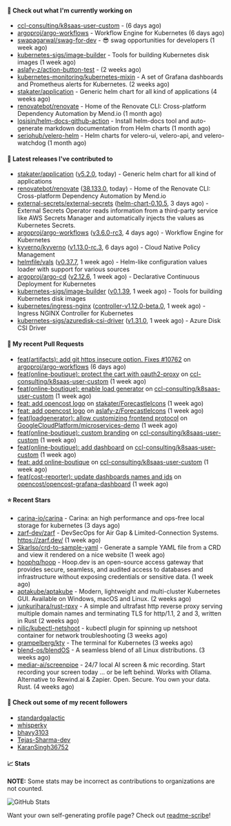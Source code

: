 #### 👷 Check out what I'm currently working on

- [ccl-consulting/k8saas-user-custom](https://github.com/ccl-consulting/k8saas-user-custom) -  (6 days ago)
- [argoproj/argo-workflows](https://github.com/argoproj/argo-workflows) - Workflow Engine for Kubernetes (6 days ago)
- [swapagarwal/swag-for-dev](https://github.com/swapagarwal/swag-for-dev) - 😎 swag opportunities for developers (1 week ago)
- [kubernetes-sigs/image-builder](https://github.com/kubernetes-sigs/image-builder) - Tools for building Kubernetes disk images (1 week ago)
- [aslafy-z/action-button-test](https://github.com/aslafy-z/action-button-test) -  (2 weeks ago)
- [kubernetes-monitoring/kubernetes-mixin](https://github.com/kubernetes-monitoring/kubernetes-mixin) -  A set of Grafana dashboards and Prometheus alerts for Kubernetes. (2 weeks ago)
- [stakater/application](https://github.com/stakater/application) - Generic helm chart for all kind of applications (4 weeks ago)
- [renovatebot/renovate](https://github.com/renovatebot/renovate) - Home of the Renovate CLI: Cross-platform Dependency Automation by Mend.io (1 month ago)
- [losisin/helm-docs-github-action](https://github.com/losisin/helm-docs-github-action) - Install helm-docs tool and auto-generate markdown documentation from Helm charts (1 month ago)
- [seriohub/velero-helm](https://github.com/seriohub/velero-helm) - Helm charts for velero-ui, velero-api, and velero-watchdog (1 month ago)

#### 🔭 Latest releases I've contributed to

- [stakater/application](https://github.com/stakater/application) ([v5.2.0](https://github.com/stakater/application/releases/tag/v5.2.0), today) - Generic helm chart for all kind of applications
- [renovatebot/renovate](https://github.com/renovatebot/renovate) ([38.133.0](https://github.com/renovatebot/renovate/releases/tag/38.133.0), today) - Home of the Renovate CLI: Cross-platform Dependency Automation by Mend.io
- [external-secrets/external-secrets](https://github.com/external-secrets/external-secrets) ([helm-chart-0.10.5](https://github.com/external-secrets/external-secrets/releases/tag/helm-chart-0.10.5), 3 days ago) - External Secrets Operator reads information from a third-party service like AWS Secrets Manager and automatically injects the values as Kubernetes Secrets.
- [argoproj/argo-workflows](https://github.com/argoproj/argo-workflows) ([v3.6.0-rc3](https://github.com/argoproj/argo-workflows/releases/tag/v3.6.0-rc3), 4 days ago) - Workflow Engine for Kubernetes
- [kyverno/kyverno](https://github.com/kyverno/kyverno) ([v1.13.0-rc.3](https://github.com/kyverno/kyverno/releases/tag/v1.13.0-rc.3), 6 days ago) - Cloud Native Policy Management
- [helmfile/vals](https://github.com/helmfile/vals) ([v0.37.7](https://github.com/helmfile/vals/releases/tag/v0.37.7), 1 week ago) - Helm-like configuration values loader with support for various sources
- [argoproj/argo-cd](https://github.com/argoproj/argo-cd) ([v2.12.6](https://github.com/argoproj/argo-cd/releases/tag/v2.12.6), 1 week ago) - Declarative Continuous Deployment for Kubernetes
- [kubernetes-sigs/image-builder](https://github.com/kubernetes-sigs/image-builder) ([v0.1.39](https://github.com/kubernetes-sigs/image-builder/releases/tag/v0.1.39), 1 week ago) - Tools for building Kubernetes disk images
- [kubernetes/ingress-nginx](https://github.com/kubernetes/ingress-nginx) ([controller-v1.12.0-beta.0](https://github.com/kubernetes/ingress-nginx/releases/tag/controller-v1.12.0-beta.0), 1 week ago) - Ingress NGINX Controller for Kubernetes
- [kubernetes-sigs/azuredisk-csi-driver](https://github.com/kubernetes-sigs/azuredisk-csi-driver) ([v1.31.0](https://github.com/kubernetes-sigs/azuredisk-csi-driver/releases/tag/v1.31.0), 1 week ago) - Azure Disk CSI Driver

#### 🔨 My recent Pull Requests

- [feat(artifacts): add git https insecure option. Fixes #10762](https://github.com/argoproj/argo-workflows/pull/13797) on [argoproj/argo-workflows](https://github.com/argoproj/argo-workflows) (6 days ago)
- [feat(online-boutique): protect the cart with oauth2-proxy](https://github.com/ccl-consulting/k8saas-user-custom/pull/6) on [ccl-consulting/k8saas-user-custom](https://github.com/ccl-consulting/k8saas-user-custom) (1 week ago)
- [feat(online-boutique): enable load generator](https://github.com/ccl-consulting/k8saas-user-custom/pull/4) on [ccl-consulting/k8saas-user-custom](https://github.com/ccl-consulting/k8saas-user-custom) (1 week ago)
- [feat: add opencost logo](https://github.com/stakater/ForecastleIcons/pull/39) on [stakater/ForecastleIcons](https://github.com/stakater/ForecastleIcons) (1 week ago)
- [feat: add opencost logo](https://github.com/aslafy-z/ForecastleIcons/pull/1) on [aslafy-z/ForecastleIcons](https://github.com/aslafy-z/ForecastleIcons) (1 week ago)
- [feat(loadgenerator): allow customizing frontend protocol](https://github.com/GoogleCloudPlatform/microservices-demo/pull/2775) on [GoogleCloudPlatform/microservices-demo](https://github.com/GoogleCloudPlatform/microservices-demo) (1 week ago)
- [feat(online-boutique): custom branding](https://github.com/ccl-consulting/k8saas-user-custom/pull/3) on [ccl-consulting/k8saas-user-custom](https://github.com/ccl-consulting/k8saas-user-custom) (1 week ago)
- [feat(online-boutique): add dashboard](https://github.com/ccl-consulting/k8saas-user-custom/pull/2) on [ccl-consulting/k8saas-user-custom](https://github.com/ccl-consulting/k8saas-user-custom) (1 week ago)
- [feat: add online-boutique](https://github.com/ccl-consulting/k8saas-user-custom/pull/1) on [ccl-consulting/k8saas-user-custom](https://github.com/ccl-consulting/k8saas-user-custom) (1 week ago)
- [feat(cost-reporter): update dashboards names and ids](https://github.com/opencost/opencost-grafana-dashboard/pull/8) on [opencost/opencost-grafana-dashboard](https://github.com/opencost/opencost-grafana-dashboard) (1 week ago)

#### ⭐ Recent Stars

- [carina-io/carina](https://github.com/carina-io/carina) - Carina: an high performance and ops-free local storage for kubernetes (3 days ago)
- [zarf-dev/zarf](https://github.com/zarf-dev/zarf) - DevSecOps for Air Gap &amp; Limited-Connection Systems. https://zarf.dev/ (1 week ago)
- [Skarlso/crd-to-sample-yaml](https://github.com/Skarlso/crd-to-sample-yaml) - Generate a sample YAML file from a CRD and view it rendered on a nice website (1 week ago)
- [hoophq/hoop](https://github.com/hoophq/hoop) - Hoop.dev is an open-source access gateway that provides secure, seamless, and audited access to databases and infrastructure without exposing credentials or sensitive data. (1 week ago)
- [aptakube/aptakube](https://github.com/aptakube/aptakube) - Modern, lightweight and multi-cluster Kubernetes GUI. Available on Windows, macOS and Linux. (2 weeks ago)
- [junkurihara/rust-rpxy](https://github.com/junkurihara/rust-rpxy) - A simple and ultrafast http reverse proxy serving multiple domain names and terminating TLS for http/1.1, 2 and 3, written in Rust (2 weeks ago)
- [nilic/kubectl-netshoot](https://github.com/nilic/kubectl-netshoot) - kubectl plugin for spinning up netshoot container for network troubleshooting (3 weeks ago)
- [grampelberg/kty](https://github.com/grampelberg/kty) - The terminal for Kubernetes (3 weeks ago)
- [blend-os/blendOS](https://github.com/blend-os/blendOS) - A seamless blend of all Linux distributions. (3 weeks ago)
- [mediar-ai/screenpipe](https://github.com/mediar-ai/screenpipe) - 24/7 local AI screen &amp; mic recording. Start recording your screen today ... or be left behind. Works with Ollama. Alternative to Rewind.ai &amp; Zapier. Open. Secure. You own your data. Rust. (4 weeks ago)

#### 👯 Check out some of my recent followers

- [standardgalactic](https://github.com/standardgalactic)
- [whisperky](https://github.com/whisperky)
- [bhavy3103](https://github.com/bhavy3103)
- [Tejas-Sharma-dev](https://github.com/Tejas-Sharma-dev)
- [KaranSingh36752](https://github.com/KaranSingh36752)

#### 📈 Stats

**NOTE:** Some stats may be incorrect as contributions to organizations
are not counted.

![GitHub Stats](https://github-readme-stats.vercel.app/api?username=aslafy-z&count_private=false&theme=tokyonight&show_icons=true)

Want your own self-generating profile page? Check out [readme-scribe](https://github.com/muesli/readme-scribe)!
